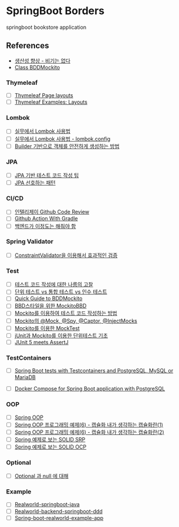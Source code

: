 # SpringBoot Borders

springboot bookstore application

## References
- [생산성 향상 - 비기는 없다](https://cheese10yun.github.io/productivity/)
- [Class BDDMockito](https://javadoc.io/static/org.mockito/mockito-core/3.11.2/org/mockito/BDDMockito.html)

### Thymeleaf
- [ ] [Thymeleaf Page layouts](https://www.thymeleaf.org/doc/articles/layouts.html)
- [ ] [Thymeleaf Examples: Layouts](https://github.com/thymeleaf/thymeleafexamples-layouts)

### Lombok
- [ ] [실무에서 Lombok 사용법](https://cheese10yun.github.io/lombok/)
- [ ] [실무에서 Lombok 사용법 - lombok.config](https://cheese10yun.github.io/lombok-config/)
- [ ] [Builder 기반으로 객체를 안전하게 생성하는 방법](https://cheese10yun.github.io/spring-builder-pattern/)

### JPA
- [ ] [JPA 기반 테스트 코드 작성 팁](https://cheese10yun.github.io/jpa-test-support/)
- [ ] [JPA 선호하는 패턴](https://cheese10yun.github.io/jpa-preference/)

### CI/CD
- [ ] [인텔리제이 Github Code Review](https://cheese10yun.github.io/intellij-code-review/)
- [ ] [Github Action With Gradle](https://cheese10yun.github.io/github-action-1/)
- [ ] [백엔드가 이정도는 해줘야 함](https://velog.io/@city7310/series/%EB%B0%B1%EC%97%94%EB%93%9C%EA%B0%80-%EC%9D%B4%EC%A0%95%EB%8F%84%EB%8A%94-%ED%95%B4%EC%A4%98%EC%95%BC-%ED%95%A8)

### Spring Validator
- [ ] [ConstraintValidator을 이용해서 효과적인 검증](https://cheese10yun.github.io/ConstraintValidator/)

### Test
- [ ] [테스트 코드 작성에 대한 나름의 고찰](https://cheese10yun.github.io/spring-about-test/)
- [ ] [단위 테스트 vs 통합 테스트 vs 인수 테스트](https://woowacourse.github.io/javable/post/2021-05-25-unit-test-vs-integration-test-vs-acceptance-test/)
- [ ] [Quick Guide to BDDMockito](https://www.baeldung.com/bdd-mockito)
- [ ] [BBD스타일을 위한 MockitoBBD](https://mskwon25.github.io/tdd/MockitoBBD/)
- [ ] [Mockito를 이용하여 테스트 코드 작성하는 방법](https://codechacha.com/ko/mockito-best-practice/)
- [ ] [Mockito의 @Mock, @Spy, @Captor, @InjectMocks](https://codechacha.com/ko/mockito-annotations/)
- [ ] [Mockito를 이용한 MockTest](https://javacan.tistory.com/entry/MocktestUsingMockito)
- [ ] [jUnit과 Mockito를 이용한 단위테스트 기초](https://redskelt.github.io/junit/mockito/2017/06/22/junit04.html)
- [ ] [JUnit 5 meets AssertJ](https://blog.codeleak.pl/2017/11/junit-5-meets-assertj.html)

### TestContainers
- [ ] [Spring Boot tests with Testcontainers and PostgreSQL, MySQL or MariaDB ](https://blog.codeleak.pl/2020/03/spring-boot-tests-with-testcontainers.html)
- [ ] [Docker Compose for Spring Boot application with PostgreSQL](https://blog.codeleak.pl/2020/03/spring-boot-docker-compose.html)


### OOP
- [ ] [Spring OOP](https://cheese10yun.github.io/tags/#OOP)
- [ ] [Spring OOP 프로그래밍 예제(6) - 캡슐화 내가 생각하는 캡슐화란(1)](https://cheese10yun.github.io/encapsulation-part-1/)
- [ ] [Spring OOP 프로그래밍 예제(6) - 캡슐화 내가 생각하는 캡슐화란(2)](https://cheese10yun.github.io/encapsulation-part-2/)
- [ ] [Spring 예제로 보는 SOLID SRP](https://cheese10yun.github.io/spring-solid-srp/)
- [ ] [Spring 예제로 보는 SOLID OCP](https://cheese10yun.github.io/spring-solid-ocp/)

### Optional<T>
- [ ] [Optional 과 null 에 대해](https://woowacourse.github.io/javable/post/2021-06-20-optional-vs-null/)


### Example
- [ ] [Realworld-springboot-java](https://github.com/raeperd/realworld-springboot-java)
- [ ] [Realworld-backend-springboot-ddd](https://github.com/borovikovd/realworld-backend-spring-ddd)
- [ ] [Spring-boot-realworld-example-app](https://github.com/gothinkster/spring-boot-realworld-example-app)
